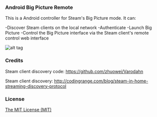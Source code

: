 ### Android Big Picture Remote

This is a Android controller for Steam's Big Picture mode. It can:

-Discover Steam clients on the local network
-Authenticate
-Launch Big Picture
-Control the Big Picture interface via the Steam client's remote control web interface

![alt tag](https://i.imgur.com/B5iqQ93.png)

### Credits 

Steam client discovery code:
https://github.com/zhuowei/Varodahn

Steam client discovery:
http://codingrange.com/blog/steam-in-home-streaming-discovery-protocol

### License
[The MIT License (MIT)](http://opensource.org/licenses/MIT)
